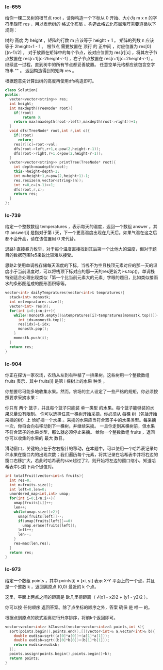 ### lc-655

给你一棵二叉树的根节点 root ，请你构造一个下标从 0 开始、大小为 m x n 的字符串矩阵 res ，用以表示树的 格式化布局 。构造此格式化布局矩阵需要遵循以下规则：

树的 高度 为 height ，矩阵的行数 m 应该等于 height + 1 。
矩阵的列数 n 应该等于 2height+1 - 1 。
根节点 需要放置在 顶行 的 正中间 ，对应位置为 res[0][(n-1)/2] 。
对于放置在矩阵中的每个节点，设对应位置为 res[r][c] ，将其左子节点放置在 res[r+1][c-2height-r-1] ，右子节点放置在 res[r+1][c+2height-r-1] 。
继续这一过程，直到树中的所有节点都妥善放置。
任意空单元格都应该包含空字符串 "" 。
返回构造得到的矩阵 res 。

根据题意先计算出树的高度再使用dfs构造即可。

```c++
class Solution{
public:
  vector<vector<string>> res;
  int height;
  int maxdepth(TreeNode* root){
    if(!root)
      	return 0;
    return max(maxdepth(root->left),maxdepth(root->right))+1;
  }
  void dfs(TreeNode* root,int r,int c){
    if(!root)
      return;
    res[r][c]=root->val;
    dfs(root->left,r+1,c-pow(2,height-r-1));
    dfs(root->right,r+1,c+pow(2,height-r-1));
  }
  vector<vector<string>> printTree(TreeNode* root){
    int depth=maxdepth(root);
    this->height=depth-1;
    int m=height+1,n=pow(2,height+1)-1;
    res.resize(m,vector<string>(n));
    int r=0,c=(n-1)>>1;
    dfs(root,r,c);
    return res;
  }
};
```



### lc-739

给定一个整数数组 temperatures ，表示每天的温度，返回一个数组 answer ，其中 answer[i] 是指对于第 i 天，下一个更高温度出现在几天后。如果气温在这之后都不会升高，请在该位置用 0 来代替。

思路1:直接暴力枚举，对于每个温度直接找到其后第一个比他大的温度，但对于题目的数据范围1e5来说比较难以接受。

思路2:使用单调栈存储每天温度的下标，当栈不为空且栈顶元素对应的那一天的温度小于当前温度时，可以将栈顶下标对应的那一天的res更新为i-s.top()。单调栈特别适合处理出现类似「第一个比当前元素大的元素」字眼的题目，比如类似接雨水的条形图组成的图形面积等等。

```c++
vector<int> dailyTempratures(vector<int>& tempratures){
  stack<int> monostk;
  int n=tempratures.size();
  vector<int> res(n);
  for(int i=0;i<n;i++){
    while(!monostk.empty()&&tempratures[i]>tempratures[monostk.top()]){
      int idx=monostk.top();
      res[idx]=i-idx;
      monostk.pop();
    }
    monostk.push(i);
  }
  return res;
}
```



### lc-904

你正在探访一家农场，农场从左到右种植了一排果树。这些树用一个整数数组 fruits 表示，其中 fruits[i] 是第 i 棵树上的水果 种类 。

你想要尽可能多地收集水果。然而，农场的主人设定了一些严格的规矩，你必须按照要求采摘水果：

你只有 两个 篮子，并且每个篮子只能装 单一类型 的水果。每个篮子能够装的水果总量没有限制。
你可以选择任意一棵树开始采摘，你必须从 每棵 树（包括开始采摘的树）上 恰好摘一个水果 。采摘的水果应当符合篮子中的水果类型。每采摘一次，你将会向右移动到下一棵树，并继续采摘。
一旦你走到某棵树前，但水果不符合篮子的水果类型，那么就必须停止采摘。
给你一个整数数组 fruits ，返回你可以收集的水果的 最大 数目。



滑动窗口，关键的点在于左右指针的移动，在本题中，可以使用一个哈希表记录每种水果在窗口内的出现次数；我们遍历每个元素，将其记录在哈希表中并将右边的窗口右移扩大，若此时哈希表的size超过了2，则开始将左边的窗口缩小，知道哈希表中只剩下两个键值对。

```c++
int totalFruit(vector<int>& fruits){
  int res=0;
  int n=fruits.size();
  int left=0,len=0;
  unordered_map<int,int> umap;
  for(int i=0;i<n;i++){
    umap[fruits[i]]++;
    len++;
    while(umap.size()>2){
      umap[fruits[left]]--;
      if(umap[fruits[left]]==0)
        umap.erase(fruits[left]);
      left++;
      len--;
    }
    res=max(len,res);
  }
  return res;
}
```



### lc-973

给定一个数组 points ，其中 points[i] = [xi, yi] 表示 X-Y 平面上的一个点，并且是一个整数 k ，返回离原点 (0,0) 最近的 k 个点。

这里，平面上两点之间的距离是 欧几里德距离（ √(x1 - x2)2 + (y1 - y2)2 ）。

你可以按 任何顺序 返回答案。除了点坐标的顺序之外，答案 确保 是 唯一 的。



根据点到原点的欧式距离进行升序排序，将前k个返回即可。

```c++
vector<vector<int>> kClosest(vector<vector<int>>& points,int k){
  sort(points.begin(),points.end(),[](vector<int>& a,vector<int>& b){
    double eudisa=sqrt((a[0]*a[0])+(a[1]*a[1]));
    double eudisb=sqrt((b[0]*b[0])+(b[1]*b[1]));
    return eudisa<eudisb;
  });
  points.assign(points.begin(),points.begin()+k);
  return points;
}
```

